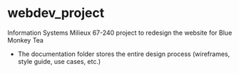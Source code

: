 # webdev_project
Information Systems Milieux 67-240 project to redesign the website for Blue Monkey Tea 
 * The documentation folder stores the entire design process (wireframes, style guide, use cases, etc.)
